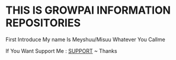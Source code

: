 # THIS IS GROWPAI INFORMATION REPOSITORIES

First Introduce My name Is Meyshuu/Misuu Whatever You Callme

If You Want Support Me : [SUPPORT](https://saweria.co/Misuuu) ~ Thanks

